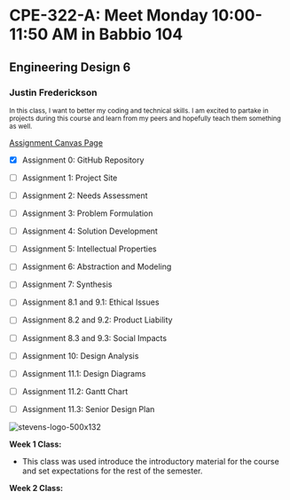 
# CPE-322-A: Meet Monday 10:00-11:50 AM in Babbio 104
## Engineering Design 6
### Justin Frederickson

<sub>In this class, I want to better my coding and technical skills. I am excited to partake in projects during this course and learn from my peers and hopefully teach them something as well.</sub>

[Assignment Canvas Page](https://sit.instructure.com/courses/64902/assignments)
- [x] Assignment 0: GitHub Repository 
- [ ] Assignment 1: Project Site
- [ ] Assignment 2: Needs Assessment
- [ ] Assignment 3: Problem Formulation
- [ ] Assignment 4: Solution Development
- [ ] Assignment 5: Intellectual Properties
- [ ] Assignment 6: Abstraction and Modeling
- [ ] Assignment 7: Synthesis
- [ ] Assignment 8.1 and 9.1: Ethical Issues
- [ ] Assignment 8.2 and 9.2: Product Liability
- [ ] Assignment 8.3 and 9.3: Social Impacts
- [ ] Assignment 10: Design Analysis
- [ ] Assignment 11.1: Design Diagrams
- [ ] Assignment 11.2: Gantt Chart
- [ ] Assignment 11.3: Senior Design Plan


![stevens-logo-500x132](https://user-images.githubusercontent.com/112715031/215340642-598cfbcb-99d2-4abe-86d1-b4a6ea960f61.png)

**Week 1 Class:**
- This class was used introduce the introductory material for the course and set expectations for the rest of the semester.

**Week 2 Class:**

